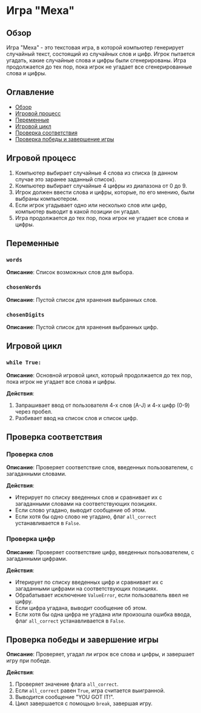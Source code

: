 # Игра "Меха"

## Обзор

Игра "Меха" - это текстовая игра, в которой компьютер генерирует случайный текст, состоящий из случайных слов и цифр. Игрок пытается угадать, какие случайные слова и цифры были сгенерированы. Игра продолжается до тех пор, пока игрок не угадает все сгенерированные слова и цифры.

## Оглавление

- [Обзор](#обзор)
- [Игровой процесс](#игровой-процесс)
- [Переменные](#переменные)
- [Игровой цикл](#игровой-цикл)
- [Проверка соответствия](#проверка-соответствия)
- [Проверка победы и завершение игры](#проверка-победы-и-завершение-игры)

## Игровой процесс

1.  Компьютер выбирает случайные 4 слова из списка (в данном случае это заранее заданный список).
2.  Компьютер выбирает случайные 4 цифры из диапазона от 0 до 9.
3.  Игрок должен ввести слова и цифры, которые, по его мнению, были выбраны компьютером.
4.  Если игрок угадывает одно или несколько слов или цифр, компьютер выводит в какой позиции он угадал.
5.  Игра продолжается до тех пор, пока игрок не угадает все слова и цифры.

## Переменные

### `words`

**Описание**: Список возможных слов для выбора.

### `chosenWords`

**Описание**: Пустой список для хранения выбранных слов.

### `chosenDigits`

**Описание**: Пустой список для хранения выбранных цифр.

## Игровой цикл

### `while True:`

**Описание**: Основной игровой цикл, который продолжается до тех пор, пока игрок не угадает все слова и цифры.

**Действия**:

1. Запрашивает ввод от пользователя 4-х слов (A-J) и 4-х цифр (0-9) через пробел.
2. Разбивает ввод на список слов и список цифр.

## Проверка соответствия

### Проверка слов

**Описание**: Проверяет соответствие слов, введенных пользователем, с загаданными словами.

**Действия**:

-   Итерирует по списку введенных слов и сравнивает их с загаданными словами на соответствующих позициях.
-   Если слово угадано, выводит сообщение об этом.
-   Если хотя бы одно слово не угадано, флаг `all_correct` устанавливается в `False`.

### Проверка цифр

**Описание**: Проверяет соответствие цифр, введенных пользователем, с загаданными цифрами.

**Действия**:

-   Итерирует по списку введенных цифр и сравнивает их с загаданными цифрами на соответствующих позициях.
-   Обрабатывает исключение `ValueError`, если пользователь ввел не цифру.
-   Если цифра угадана, выводит сообщение об этом.
-   Если хотя бы одна цифра не угадана или произошла ошибка ввода, флаг `all_correct` устанавливается в `False`.

## Проверка победы и завершение игры

**Описание**: Проверяет, угадал ли игрок все слова и цифры, и завершает игру при победе.

**Действия**:

1.  Проверяет значение флага `all_correct`.
2.  Если `all_correct` равен `True`, игра считается выигранной.
3.  Выводится сообщение "YOU GOT IT!".
4.  Цикл завершается с помощью `break`, завершая игру.